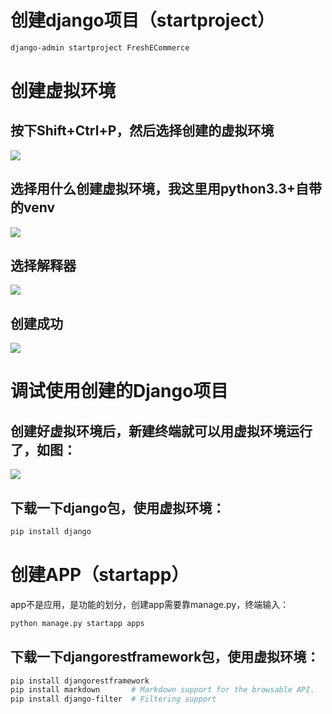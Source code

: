 # 创建django项目（startproject）
```sh
django-admin startproject FreshECommerce
```


# 创建虚拟环境
## 按下Shift+Ctrl+P，然后选择创建的虚拟环境
![](https://i.postimg.cc/L6Pw9vnh/Snipaste-2023-07-13-14-30-32.png)

## 选择用什么创建虚拟环境，我这里用python3.3+自带的venv
![](https://i.postimg.cc/J7vSCS79/Snipaste-2023-07-13-14-31-18.png)

## 选择解释器
![](https://i.postimg.cc/j2pH3HbF/Snipaste-2023-07-13-14-31-32.png)

## 创建成功
![](https://i.postimg.cc/xCFyMrFY/Snipaste-2023-07-13-14-32-22.png)

# 调试使用创建的Django项目
## 创建好虚拟环境后，新建终端就可以用虚拟环境运行了，如图：
![](https://i.postimg.cc/wvkQvyDt/Snipaste-2023-07-13-14-47-38.png)
## 下载一下django包，使用虚拟环境：
```sh
pip install django
```


# 创建APP（startapp）
app不是应用，是功能的划分，创建app需要靠manage.py，终端输入：
```sh
python manage.py startapp apps
```

## 下载一下djangorestframework包，使用虚拟环境：
```sh
pip install djangorestframework
pip install markdown       # Markdown support for the browsable API.
pip install django-filter  # Filtering support
```